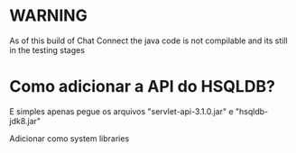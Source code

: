 <h1 style<color :red;>WARNING</h1>
<p>As of this build of Chat Connect the java code is not compilable and its still in the testing stages</p>

<h1>Como adicionar a API do HSQLDB?</h1>
<p>E simples apenas pegue os arquivos "servlet-api-3.1.0.jar" e "hsqldb-jdk8.jar" </p>
<p>Adicionar como system libraries</p>
